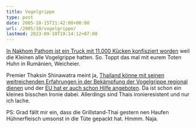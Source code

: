 ```yaml
---
title: Vogelgrippe
type: post
date: 2005-10-15T21:42:00+00:00
url: /2005/10/vogelgrippe/
lastmod: 2023-09-10T19:14:12+07:00
---
```

[In Nakhom Pathom ist ein Truck mit 11.000 Kücken konfisziert worden][1] weil die Kleinen alle Vogelgrippe hatten. So. Toppt das mal mit eurem Toten Huhn in Rumänien, Weicheier.

Premier Thaksin Shinawatra meint ja, [Thailand könne mit seinen weitreichenden Erfahrungen in der Bekämpfung der Vogelgrippe regional dienen][2] und der [EU hat er auch schon Hilfe angeboten][3]. Da ist schon ein kleines bisschen Ironie dabei. Allerdings sind Thais ironieresistent und nur ich lache.

PS: Grad fällt mir ein, dass die Grillstand-Thai gestern nen Haufen Hühnerfleisch umsonst in die Tüte gepackt hat. Hmmm. Naja.

 [1]: http://www.angolapress-angop.ao/noticia-e.asp?ID=383412
 [2]: http://bangkokpost.com/News/16Oct2005_news02.php
 [3]: http://archives.mybangkokpost.com/bkkarchives/frontstore/news_detail.html?aid=175747&textcat=General%20News&type=a&key=bird%20flu&year=&click_page=1&search_cat=text&from=text_search
